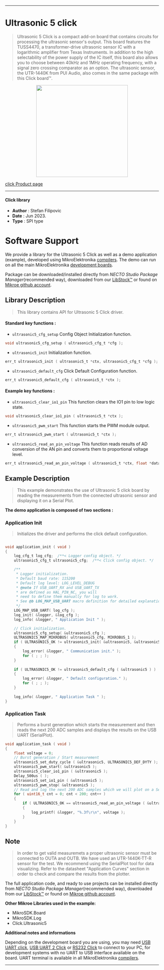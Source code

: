 
---
# Ultrasonic 5 click

> Ultrasonic 5 Click is a compact add-on board that contains circuits for processing the ultrasonic sensor's output. 
> This board features the TUSS4470, a transformer-drive ultrasonic sensor IC with a logarithmic amplifier from Texas Instruments. 
> In addition to the high selectability of the power supply of the IC itself, 
> this board also allows you to choose between 40kHz and 1MHz operating frequency, 
> with a signal zero crossing comparator as an option. The ultrasonic sensor, 
> the UTR-1440K from PUI Audio, also comes in the same package with this Click board™.

<p align="center">
  <img src="https://download.mikroe.com/images/click_for_ide/ultrasonic5_click.png" height=300px>
</p>

[click Product page](https://www.mikroe.com/ultrasonic-5-click)

---


#### Click library

- **Author**        : Stefan Filipovic
- **Date**          : Jun 2023.
- **Type**          : SPI type


# Software Support

We provide a library for the Ultrasonic 5 Click
as well as a demo application (example), developed using MikroElektronika
[compilers](https://www.mikroe.com/necto-studio).
The demo can run on all the main MikroElektronika [development boards](https://www.mikroe.com/development-boards).

Package can be downloaded/installed directly from *NECTO Studio Package Manager*(recommended way), downloaded from our [LibStock&trade;](https://libstock.mikroe.com) or found on [Mikroe github account](https://github.com/MikroElektronika/mikrosdk_click_v2/tree/master/clicks).

## Library Description

> This library contains API for Ultrasonic 5 Click driver.

#### Standard key functions :

- `ultrasonic5_cfg_setup` Config Object Initialization function.
```c
void ultrasonic5_cfg_setup ( ultrasonic5_cfg_t *cfg );
```

- `ultrasonic5_init` Initialization function.
```c
err_t ultrasonic5_init ( ultrasonic5_t *ctx, ultrasonic5_cfg_t *cfg );
```

- `ultrasonic5_default_cfg` Click Default Configuration function.
```c
err_t ultrasonic5_default_cfg ( ultrasonic5_t *ctx );
```

#### Example key functions :

- `ultrasonic5_clear_io1_pin` This function clears the IO1 pin to low logic state.
```c
void ultrasonic5_clear_io1_pin ( ultrasonic5_t *ctx );
```

- `ultrasonic5_pwm_start` This function starts the PWM module output.
```c
err_t ultrasonic5_pwm_start ( ultrasonic5_t *ctx );
```

- `ultrasonic5_read_an_pin_voltage` This function reads results of AD conversion of the AN pin and converts them to proportional voltage level.
```c
err_t ultrasonic5_read_an_pin_voltage ( ultrasonic5_t *ctx, float *data_out );
```

## Example Description

> This example demonstrates the use of Ultrasonic 5 click board by reading the measurements from the connected ultrasonic sensor and displaying it on a Serial Plot.

**The demo application is composed of two sections :**

### Application Init

> Initializes the driver and performs the click default configuration.

```c

void application_init ( void )
{
    log_cfg_t log_cfg;  /**< Logger config object. */
    ultrasonic5_cfg_t ultrasonic5_cfg;  /**< Click config object. */

    /** 
     * Logger initialization.
     * Default baud rate: 115200
     * Default log level: LOG_LEVEL_DEBUG
     * @note If USB_UART_RX and USB_UART_TX 
     * are defined as HAL_PIN_NC, you will 
     * need to define them manually for log to work. 
     * See @b LOG_MAP_USB_UART macro definition for detailed explanation.
     */
    LOG_MAP_USB_UART( log_cfg );
    log_init( &logger, &log_cfg );
    log_info( &logger, " Application Init " );

    // Click initialization.
    ultrasonic5_cfg_setup( &ultrasonic5_cfg );
    ULTRASONIC5_MAP_MIKROBUS( ultrasonic5_cfg, MIKROBUS_1 );
    if ( ULTRASONIC5_OK != ultrasonic5_init( &ultrasonic5, &ultrasonic5_cfg ) )
    {
        log_error( &logger, " Communication init." );
        for ( ; ; );
    }
    
    if ( ULTRASONIC5_OK != ultrasonic5_default_cfg ( &ultrasonic5 ) )
    {
        log_error( &logger, " Default configuration." );
        for ( ; ; );
    }
    
    log_info( &logger, " Application Task " );
}

```

### Application Task

> Performs a burst generation which starts the measurement and then reads the next 200 ADC samples and displays the results on the USB UART (SerialPlot).

```c
void application_task ( void )
{
    float voltage = 0;
    // Burst generation / Start measurement
    ultrasonic5_set_duty_cycle ( &ultrasonic5, ULTRASONIC5_DEF_DYTY );
    ultrasonic5_pwm_start( &ultrasonic5 );
    ultrasonic5_clear_io1_pin ( &ultrasonic5 );
    Delay_500us ( );
    ultrasonic5_set_io1_pin ( &ultrasonic5 );
    ultrasonic5_pwm_stop( &ultrasonic5 );
    // Read and log the next 200 ADC samples which we will plot on a Serial Plotter
    for ( uint16_t cnt = 0; cnt < 200; cnt++ )
    {
        if ( ULTRASONIC5_OK == ultrasonic5_read_an_pin_voltage ( &ultrasonic5, &voltage ) ) 
        {
            log_printf( &logger, "%.3f\r\n", voltage );
        }
    }
}
```

## Note

> In order to get valid measuremets a proper ultrasonic sensor must be connected to OUTA and OUTB.
We have used an UTR-1440K-TT-R sensor for the test. We recommend using the SerialPlot tool
for data visualizing. Refer to the datasheet "Application Curves" section in order to check
and compare the results from the plotter.

The full application code, and ready to use projects can be installed directly from *NECTO Studio Package Manager*(recommended way), downloaded from our [LibStock&trade;](https://libstock.mikroe.com) or found on [Mikroe github account](https://github.com/MikroElektronika/mikrosdk_click_v2/tree/master/clicks).

**Other Mikroe Libraries used in the example:**

- MikroSDK.Board
- MikroSDK.Log
- Click.Ultrasonic5

**Additional notes and informations**

Depending on the development board you are using, you may need
[USB UART click](https://www.mikroe.com/usb-uart-click),
[USB UART 2 Click](https://www.mikroe.com/usb-uart-2-click) or
[RS232 Click](https://www.mikroe.com/rs232-click) to connect to your PC, for
development systems with no UART to USB interface available on the board. UART
terminal is available in all MikroElektronika
[compilers](https://shop.mikroe.com/compilers).

---
